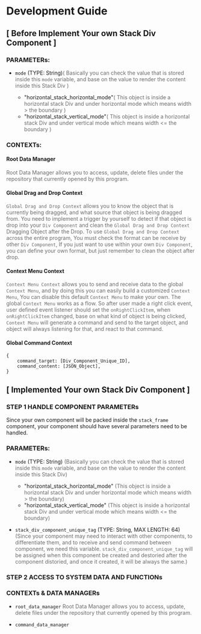 # Development Guide

## [ Before Implement Your own Stack Div Component ]

### PARAMETERs:

- `mode` (TYPE: String)<span style="opacity: 0.64">( Basically you can check the value that is stored inside this `mode` variable, and base on the value to render the content inside this Stack Div )</span>

    - <span>"horizontal_stack_horizontal_mode"</sapn><span style="opacity: 0.64">( This object is inside a horizontal stack Div and under horizontal mode which means width > the boundary )</span>
    - <span>"horizontal_stack_vertical_mode"</sapn><span style="opacity: 0.64">( This object is inside a horizontal stack Div and under vertical mode which means width <= the boundary )</span>

### CONTEXTs:

#### Root Data Manager 

<span style="opacity: 0.64">Root Data Manager allows you to access, update, delete files under the repository that currently opened by this program.</span>

#### Global Drag and Drop Context

<span style="opacity: 0.64">`Global Drag and Drop Context` allows you to know the object that is currently being dragged, and what source that object is being dragged from. You need to implement a trigger by yourself to detect if that object is drop into your `Div Component` and clean the `Global Drag and Drop Context` Dragging Object after the Drop. To use `Global Drag and Drop Context` across the entire program, You must check the format can be receive by other `Div Component`, If you just want to use within your own `Div Component`, you can define your own format, but just remember to clean the object after drop.</span>

#### Context Menu Context

<span style="opacity: 0.64">`Context Menu Context` allows you to send and receive data to the global `Context Menu`, and by doing this you can easily build a customized `Context Menu`, You can disable this default `Context Menu` to make your own. The global `Context Menu` works as a flow. So after user made a right click event, user defined event listener should set the `onRightClickItem`, when `onRightClickItem` changed, base on what kind of object is being clicked, `Context Menu` will generate a command and send to the target object, and object will always listening for that, and react to that command.</span>

#### Global Command Context

```
{
    command_target: [Div_Component_Unique_ID],
    command_content: [JSON_Object],
}
```

## [ Implemented Your own Stack Div Component ]

### STEP 1 HANDLE COMPONENT PARAMETERs

Since your own component will be packed inside the `stack_frame` component, your component should have several parameters need to be handled.

### PARAMETERs:

- `mode` (TYPE: String) <span style="opacity: 0.64"> (Basically you can check the value that is stored inside this `mode` variable, and base on the value to render the content inside this Stack Div) </span>

    - <span>"horizontal_stack_horizontal_mode"</sapn><span style="opacity: 0.64"> (This object is inside a horizontal stack Div and under horizontal mode which means width > the boundary) </span>
    - <span>"horizontal_stack_vertical_mode"</sapn><span style="opacity: 0.64"> (This object is inside a horizontal stack Div and under vertical mode which means width <= the boundary) </span>

- `stack_div_component_unique_tag` (TYPE: String, MAX LENGTH: 64) <span style="opacity: 0.64"> (Since your component may need to interact with other components, to differentiate them, and to receive and send command between component, we need this variable. `stack_div_component_unique_tag` will be assigned when this component be created and destoried after the component distoried, and once it created, it will be always the same.) </span>

### STEP 2 ACCESS TO SYSTEM DATA AND FUNCTIONs

### CONTEXTs & DATA MANAGERs

- `root_data_manager` <span style="opacity: 0.64">Root Data Manager allows you to access, update, delete files under the repository that currently opened by this program.</span>

- `command_data_manager`